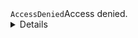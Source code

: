 <?xml version='1.0' encoding='UTF-8'?><Error><Code>AccessDenied</Code><Message>Access denied.</Message><Details>Anonymous caller does not have storage.objects.get access to the Google Cloud Storage object. Permission 'storage.objects.get' denied on resource (or it may not exist).</Details></Error>